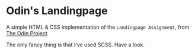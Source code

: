 # Odin's Landingpage

A simple HTML & CSS implementation of the `Landingpage Assignment`, from [The Odin Project](https://www.theodinproject.com/)

The only fancy thing is that I've used SCSS. Have a look.
